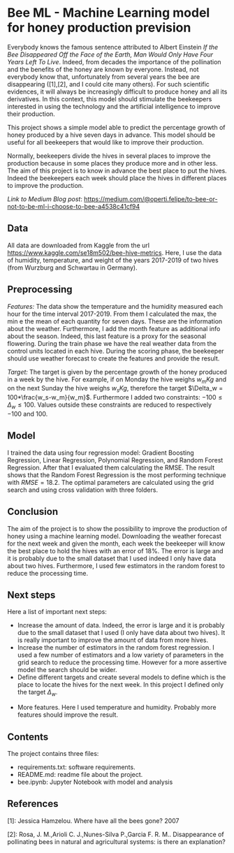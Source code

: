 # Bee ML - Machine Learning model for honey production prevision

Everybody knows the famous sentence attributed to Albert Einstein *If the Bee Disappeared Off the Face of the Earth, Man Would Only Have Four Years Left To Live*. Indeed, from decades the importance of the pollination and the benefits of the honey are known by everyone. Instead, not everybody know that, unfortunately from several years the bee are disappearing ([1],[2], and I could cite many others). For such scientific evidences, it will always be increasingly difficult to produce honey and all its derivatives. In this context, this model should stimulate the beekeepers interested in using the technology and the artificial intelligence to improve their production.

This project shows a simple model able to predict the percentage growth of honey produced by a hive seven days in advance. This model should be useful for all beekeepers that would like to improve their production.

Normally, beekeepers divide the hives in several places to improve the production because in some places they produce more and in other less. The aim of this project is to know in advance the best place to put the hives. Indeed the beekeepers each week should place the hives in different places to improve the production.

*Link to Medium Blog post*: https://medium.com/@operti.felipe/to-bee-or-not-to-be-ml-i-choose-to-bee-a4538c41cf94

## Data 
All data are downloaded from Kaggle from the url https://www.kaggle.com/se18m502/bee-hive-metrics. Here, I use the data of humidity, temperature, and weight of the years 2017-2019 of two hives (from Wurzburg and Schwartau in Germany).

## Preprocessing

*Features:* The data show the temperature and the humidity measured each hour for the time interval 2017-2019. From them I calculated the max, the min e the mean of each quantity for seven days. These are the information about the weather. Furthermore, I add the month feature as additional info about the season. Indeed, this last feature is a proxy for the seasonal flowering. During the train phase we have the real weather data from the control units located in each hive. During the scoring phase, the beekeeper should use weather forecast to create the features and provide the result. 

*Target:* The target is given by the percentage growth of the honey produced in a week by the hive. For example, if on Monday the hive weighs $w_m Kg$ and on the next Sunday the hive weighs $w_s Kg$, therefore the target $\Delta_w = 100*\frac{w_s-w_m}{w_m}$. Furthermore I added two constraints: $-100 \leq \Delta_w \leq 100$. Values outside these constraints are reduced to respectively $-100$ and $100$.

## Model
I trained the data using four regression model: Gradient Boosting Regression, Linear Regression, Polynomial Regression, and Random Forest Regression. After that I evaluated them calculating the RMSE. The result shows that the Random Forest Regression is the most performing technique with $RMSE=18.2$. The optimal parameters are calculated using the grid search and using cross validation with three folders. 

## Conclusion

The aim of the project is to show the possibility to improve the production of honey using a machine learning model. Downloading the weather forecast for the next week and given the month, each week the beekeeper will know the best place to hold the hives with an error of 18%. The error is large and it is probably due to the small dataset that I used indeed I only have data about two hives. Furthermore, I used few estimators in the random forest to reduce the processing time.    

## Next steps
Here a list of important next steps:
* Increase the amount of data. Indeed, the error is large and it is probably due to the small dataset that I used (I only have data about two hives). It is really important to improve the amount of data from more hives.
* Increase the number of estimators in the random forest regression. I used a few number of estimators and a low variety of parameters in the grid search to reduce the processing time. However for a more assertive model the search should be wider. 
* Define different targets and create several models to define which is the place to locate the hives for the next week. In this project I defined only the target $\Delta_w$. 
- More features. Here I used temperature and humidity. Probably more features should improve the result. 
 
## Contents

The project contains three files:
* requirements.txt: software requirements.
* README.md: readme file about the project.
* bee.ipynb: Jupyter Notebook with model and analysis 

## References

[1]: Jessica Hamzelou. Where have all the bees gone? 2007

[2]: Rosa, J. M.,Arioli C. J.,Nunes-Silva P.,Garcia F. R. M.. Disappearance of pollinating bees in natural and agricultural systems: is there an explanation?
